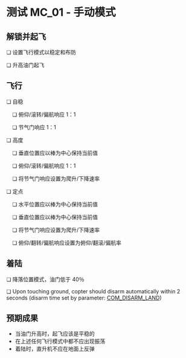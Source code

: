 # 测试 MC_01 - 手动模式

## 解锁并起飞

❏ 设置飞行模式以稳定和布防

❏ 升高油门起飞


## 飞行

❏ 自稳

&nbsp;&nbsp;&nbsp;&nbsp;❏ 俯仰/滚转/偏航响应 1：1

&nbsp;&nbsp;&nbsp;&nbsp;❏ 节气门响应 1：1

❏ 高度

&nbsp;&nbsp;&nbsp;&nbsp;❏ 垂直位置应以棒为中心保持当前值

&nbsp;&nbsp;&nbsp;&nbsp;❏ 俯仰/滚转/偏航响应 1：1

&nbsp;&nbsp;&nbsp;&nbsp;❏ 将节气门响应设置为爬升/下降速率

❏ 定点

&nbsp;&nbsp;&nbsp;&nbsp;❏ 水平位置应以棒为中心保持当前值

&nbsp;&nbsp;&nbsp;&nbsp;❏ 垂直位置应以棒为中心保持当前值

&nbsp;&nbsp;&nbsp;&nbsp;❏ 将节气门响应设置为爬升/下降速率

&nbsp;&nbsp;&nbsp;&nbsp;❏ 俯仰/翻转/偏航响应设置为俯仰/翻滚/偏航率


## 着陆

❏ 降落位置模式，油门低于 40％

❏ Upon touching ground, copter should disarm automatically within 2 seconds (disarm time set by parameter: [COM_DISARM_LAND](../advanced_config/parameter_reference.md#COM_DISARM_LAND))


## 预期成果

* 当油门升高时，起飞应该是平稳的
* 在上述任何飞行模式中都不应出现振荡
* 着陆时，直升机不应在地面上反弹
